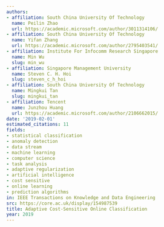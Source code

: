 ```yaml
---
authors:
- affiliation: South China University Of Technology
  name: Peilin Zhao
  url: https://academic.microsoft.com/author/3011314106/
- affiliation: South China University Of Technology
  name: Yifan Zhang
  url: https://academic.microsoft.com/author/2795403541/
- affiliation: Institute For Infocomm Research Singapore
  name: Min Wu
  slug: min_wu
- affiliation: Singapore Management University
  name: Steven C. H. Hoi
  slug: steven_c_h_hoi
- affiliation: South China University Of Technology
  name: Mingkui Tan
  slug: mingkui_tan
- affiliation: Tencent
  name: Junzhou Huang
  url: https://academic.microsoft.com/author/2106662015/
date: '2019-02-01'
estimated_citations: 11
fields:
- statistical classification
- anomaly detection
- data stream
- machine learning
- computer science
- task analysis
- adaptive regularization
- artificial intelligence
- cost sensitive
- online learning
- prediction algorithms
in: IEEE Transactions on Knowledge and Data Engineering
src: https://core.ac.uk/display/154987539
title: Adaptive Cost-Sensitive Online Classification
year: 2019
---
```

